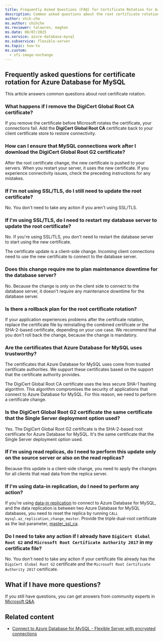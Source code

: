 ```yaml
---
title: Frequently Asked Questions (FAQ) for Certificate Rotation for Azure Database for MySQL
description: Common asked questions about the root certificate rotation that affects Azure Database for MySQL.
author: shih-che
ms.author: shihche
ms.reviewer: talawren, maghan
ms.date: 08/07/2025
ms.service: azure-database-mysql
ms.subservice: flexible-server
ms.topic: how-to
ms.custom:
  - sfi-image-nochange
---
```


## Frequently asked questions for certificate rotation for Azure Database for MySQL

This article answers common questions about root certificate rotation.

### What happens if I remove the DigiCert Global Root CA certificate?

If you remove the certificate before Microsoft rotates the certificate, your connections fail. Add the **DigiCert Global Root CA** certificate back to your client certificate store to restore connectivity.

### How can I ensure that MySQL connections work after I download the DigiCert Global Root G2 certificate?

After the root certificate change, the new certificate is pushed to your servers. When you restart your server, it uses the new certificate. If you experience connectivity issues, check the preceding instructions for any mistakes.

### If I'm not using SSL/TLS, do I still need to update the root certificate?

No. You don't need to take any action if you aren't using SSL/TLS.

### If I'm using SSL/TLS, do I need to restart my database server to update the root certificate?

No. If you're using SSL/TLS, you don't need to restart the database server to start using the new certificate.

The certificate update is a client-side change. Incoming client connections need to use the new certificate to connect to the database server.

### Does this change require me to plan maintenance downtime for the database server?

No. Because the change is only on the client side to connect to the database server, it doesn't require any maintenance downtime for the database server.

### Is there a rollback plan for the root certificate rotation?

If your application experiences problems after the certificate rotation, replace the certificate file by reinstalling the combined certificate or the SHA-2-based certificate, depending on your use case. We recommend that you don't roll back the change, because the change is mandatory.

### Are the certificates that Azure Database for MySQL uses trustworthy?

The certificates that Azure Database for MySQL uses come from trusted certificate authorities. We support these certificates based on the support that the certificate authority provides.

The DigiCert Global Root CA certificate uses the less secure SHA-1 hashing algorithm. This algorithm compromises the security of applications that connect to Azure Database for MySQL. For this reason, we need to perform a certificate change.

### Is the DigiCert Global Root G2 certificate the same certificate that the Single Server deployment option used?

Yes. The DigiCert Global Root G2 certificate is the SHA-2-based root certificate for Azure Database for MySQL. It's the same certificate that the Single Server deployment option used.

### If I'm using read replicas, do I need to perform this update only on the source server or also on the read replicas?

Because this update is a client-side change, you need to apply the changes for all clients that read data from the replica server.

### If I'm using data-in replication, do I need to perform any action?

If you're using [data-in replication](/azure/mysql/flexible-server/concepts-data-in-replication) to connect to Azure Database for MySQL, and the data replication is between two Azure Database for MySQL databases, you need to reset the replica by running `CALL mysql.az_replication_change_master`. Provide the triple dual-root certificate as the last parameter, [master_ssl_ca](/azure/mysql/flexible-server/how-to-data-in-replication?tabs=bash%2Ccommand-line#link-source-and-replica-servers-to-start-data-in-replication).

### Do I need to take any action if I already have `DigiCert Global Root G2` and `Microsoft Root Certificate Authority 2017` in my certificate file?

No. You don't need to take any action if your certificate file already has the `DigiCert Global Root G2` certificate and the `Microsoft Root Certificate Authority 2017` certificate.

## What if I have more questions?

If you still have questions, you can get answers from community experts in [Microsoft Q&A](/answers/questions/).

## Related content

- [Connect to Azure Database for MySQL - Flexible Server with encrypted connections](how-to-connect-tls-ssl.md)
